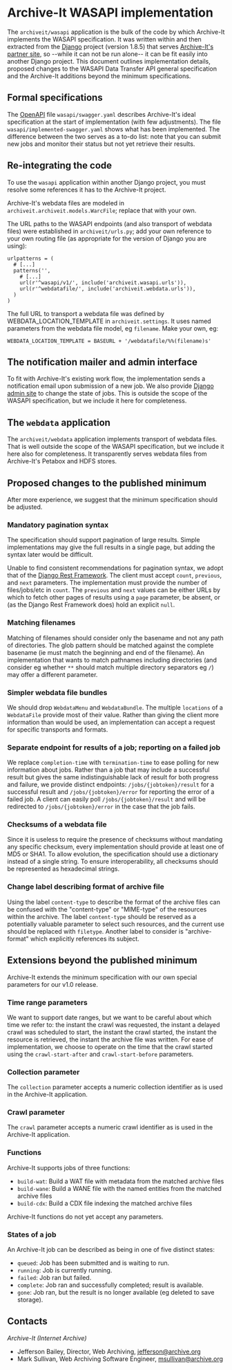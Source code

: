 # Archive-It WASAPI implementation

The `archiveit/wasapi` application is the bulk of the code by which Archive-It implements the WASAPI specification.  It was written within and then extracted from the [Django](https://www.djangoproject.com/) project (version 1.8.5) that serves [Archive-It's partner site](https://partner.archive-it.org/), so --while it can not be run alone-- it can be fit easily into another Django project. This document outlines implementation details, proposed changes to the WASAPI Data Transfer API general specification and the Archive-It additions beyond the minimum specifications.


## Formal specifications

The [OpenAPI](https://www.openapis.org/) file `wasapi/swagger.yaml` describes Archive-It's ideal specification at the start of implementation (with few adjustments).  The file `wasapi/implemented-swagger.yaml` shows what has been implemented.  The difference between the two serves as a to-do list:  note that you can submit new jobs and monitor their status but not yet retrieve their results.


## Re-integrating the code

To use the `wasapi` application within another Django project, you must resolve some references it has to the Archive-It project.

Archive-It's webdata files are modeled in `archiveit.archiveit.models.WarcFile`; replace that with your own.

The URL paths to the WASAPI endpoints (and also transport of webdata files) were established in `archiveit/urls.py`; add your own reference to your own routing file (as appropriate for the version of Django you are using):

    urlpatterns = (
      # [...]
      patterns('',
        # [...]
        url(r'^wasapi/v1/', include('archiveit.wasapi.urls')),
        url(r'^webdatafile/', include('archiveit.webdata.urls')),
      )
    )

The full URL to transport a webdata file was defined by WEBDATA_LOCATION_TEMPLATE in `archiveit.settings`.  It uses named parameters from the webdata file model, eg `filename`.  Make your own, eg:

    WEBDATA_LOCATION_TEMPLATE = BASEURL + '/webdatafile/%%(filename)s'


## The notification mailer and admin interface

To fit with Archive-It's existing work flow, the implementation sends a notification email upon submission of a new job.  We also provide [Django admin site](https://docs.djangoproject.com/en/dev/ref/contrib/admin/) to change the state of jobs.  This is outside the scope of the WASAPI specification, but we include it here for completeness.

## The `webdata` application

The `archiveit/webdata` application implements transport of webdata files.  That is well outside the scope of the WASAPI specification, but we include it here also for completeness.  It transparently serves webdata files from Archive-It's Petabox and HDFS stores.


## Proposed changes to the published minimum

After more experience, we suggest that the minimum specification should be
adjusted.

### Mandatory pagination syntax

The specification should support pagination of large results.  Simple
implementations may give the full results in a single page, but adding the
syntax later would be difficult.

Unable to find consistent recommendations for pagination syntax, we adopt that
of the [Django Rest Framework](http://www.django-rest-framework.org/).  The
client must accept `count`, `previous`, and `next` parameters.  The
implementation must provide the number of files/jobs/etc in `count`.  The
`previous` and `next` values can be either URLs by which to fetch other pages
of results using a `page` parameter, be absent, or (as the Django Rest
Framework does) hold an explicit `null`.

### Matching filenames

Matching of filenames should consider only the basename and not any path of
directories.  The glob pattern should be matched against the complete basename
(ie must match the beginning and end of the filename).  An implementation that
wants to match pathnames including directories (and consider eg whether `**`
should match multiple directory separators eg `/`) may offer a different
parameter.

### Simpler webdata file bundles

We should drop `WebdataMenu` and `WebdataBundle`.  The multiple `locations` of
a `WebdataFile` provide most of their value.  Rather than giving the client
more information than would be used, an implementation can accept a request for
specific transports and formats.

### Separate endpoint for results of a job; reporting on a failed job

We replace `completion-time` with `termination-time` to ease polling for new
information about jobs.  Rather than a job that may include a successful result
but gives the same indistinguishable lack of result for both progress and
failure, we provide distinct endpoints:  `/jobs/{jobtoken}/result` for a
successful result and `/jobs/{jobtoken}/error` for reporting the error of a
failed job.  A client can easily poll `/jobs/{jobtoken}/result` and will be
redirected to `/jobs/{jobtoken}/error` in the case that the job fails.

### Checksums of a webdata file

Since it is useless to require the presence of checksums without mandating any
specific checksum, every implementation should provide at least one of MD5 or
SHA1.  To allow evolution, the specification should use a dictionary instead of
a single string.  To ensure interoperability, all checksums should be
represented as hexadecimal strings.

### Change label describing format of archive file

Using the label `content-type` to describe the format of the archive files can
be confused with the "content-type" or "MIME-type" of the resources within the
archive.  The label `content-type` should be reserved as a potentially valuable
parameter to select such resources, and the current use should be replaced with
`filetype`.  Another label to consider is "archive-format" which explicitly
references its subject.


## Extensions beyond the published minimum

Archive-It extends the minimum specification with our own special parameters for our v1.0 release.

### Time range parameters

We want to support date ranges, but we want to be careful about which time we
refer to:  the instant the crawl was requested, the instant a delayed crawl was
scheduled to start, the instant the crawl started, the instant the resource is
retrieved, the instant the archive file was written.  For ease of
implementation, we choose to operate on the time that the crawl started using
the `crawl-start-after` and `crawl-start-before` parameters.

### Collection parameter

The `collection` parameter accepts a numeric collection identifier as is used
in the Archive-It application.

### Crawl parameter

The `crawl` parameter accepts a numeric crawl identifier as is used in the
Archive-It application.

### Functions

Archive-It supports jobs of three functions:
- `build-wat`:  Build a WAT file with metadata from the matched archive files
- `build-wane`:  Build a WANE file with the named entities from the matched
  archive files
- `build-cdx`:  Build a CDX file indexing the matched archive files

Archive-It functions do not yet accept any parameters.

### States of a job

An Archive-It job can be described as being in one of five distinct states:
- `queued`:  Job has been submitted and is waiting to run.
- `running`:  Job is currently running.
- `failed`:  Job ran but failed.
- `complete`:  Job ran and successfully completed; result is available.
- `gone`:  Job ran, but the result is no longer available (eg deleted to save
  storage).

## Contacts

*Archive-It (Internet Archive)*
* Jefferson Bailey, Director, Web Archiving, jefferson@archive.org
* Mark Sullivan, Web Archiving Software Engineer, msullivan@archive.org
